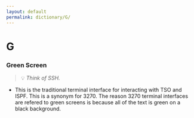 ```yaml
---
layout: default
permalink: dictionary/G/
---
```


# G

### Green Screen
> 💡 _Think of SSH._
* This is the traditional terminal interface for interacting with TSO and ISPF. This is a synonym for 3270. The reason 3270 terminal interfaces are refered to green screens is because all of the text is green on a black background.